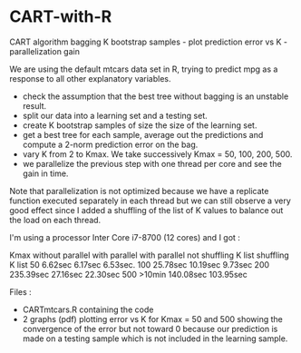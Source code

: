 # CART-with-R
CART algorithm bagging K bootstrap samples - plot prediction error vs K -  parallelization gain

We are using the default mtcars data set in R, trying to predict mpg as a response to all other explanatory variables.
- check the assumption that the best tree without bagging is an unstable result.
- split our data into a learning set and a testing set.
- create K bootstrap samples of size the size of the learning set.
- get a best tree for each sample, average out the predictions and compute a 2-norm prediction error on the bag.
- vary K from 2 to Kmax. We take successively Kmax = 50, 100, 200, 500.
- we parallelize the previous step with one thread per core and see the gain in time.

Note that parallelization is not optimized because we have a replicate function executed separately in each thread but we can still observe a very good effect since I added a shuffling of the list of K values to balance out the load on each thread.

I'm using a processor Inter Core i7-8700 (12 cores) and I got :

Kmax      without parallel      with parallel             with parallel
                                not shuffling K list      shuffling K list
50        6.62sec               6.17sec                   6.53sec.
100       25.78sec              10.19sec                  9.73sec
200       235.39sec             27.16sec                  22.30sec
500       >10min                140.08sec                 103.95sec

Files :
- CARTmtcars.R containing the code
- 2 graphs (pdf) plotting error vs K for Kmax = 50 and 500 showing the convergence of the error but not toward 0 because our prediction is made on a testing sample which is not included in the learning sample. 
